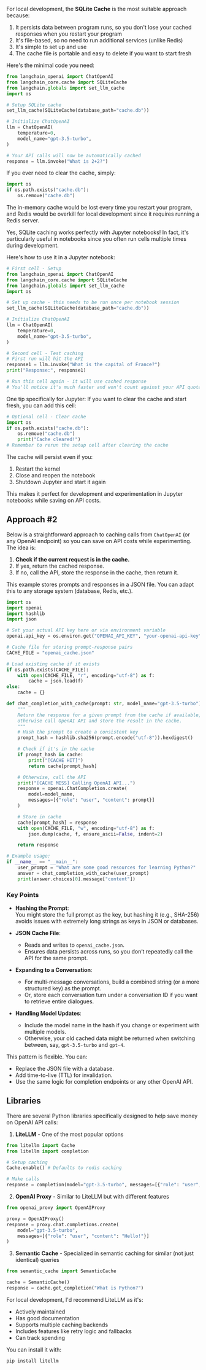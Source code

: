 For local development, the **SQLite Cache** is the most suitable approach because:

1. It persists data between program runs, so you don't lose your cached responses when you restart your program
2. It's file-based, so no need to run additional services (unlike Redis)
3. It's simple to set up and use
4. The cache file is portable and easy to delete if you want to start fresh

Here's the minimal code you need:

```python
from langchain_openai import ChatOpenAI
from langchain_core.cache import SQLiteCache
from langchain.globals import set_llm_cache
import os

# Setup SQLite cache
set_llm_cache(SQLiteCache(database_path="cache.db"))

# Initialize ChatOpenAI
llm = ChatOpenAI(
    temperature=0,
    model_name="gpt-3.5-turbo",
)

# Your API calls will now be automatically cached
response = llm.invoke("What is 2+2?")
```

If you ever need to clear the cache, simply:
```python
import os
if os.path.exists("cache.db"):
    os.remove("cache.db")
```

The in-memory cache would be lost every time you restart your program, and Redis would be overkill for local development since it requires running a Redis server.

Yes, SQLite caching works perfectly with Jupyter notebooks! In fact, it's particularly useful in notebooks since you often run cells multiple times during development.

Here's how to use it in a Jupyter notebook:

```python
# First cell - Setup
from langchain_openai import ChatOpenAI
from langchain_core.cache import SQLiteCache
from langchain.globals import set_llm_cache
import os

# Set up cache - this needs to be run once per notebook session
set_llm_cache(SQLiteCache(database_path="cache.db"))

# Initialize ChatOpenAI
llm = ChatOpenAI(
    temperature=0,
    model_name="gpt-3.5-turbo",
)
```

```python
# Second cell - Test caching
# First run will hit the API
response1 = llm.invoke("What is the capital of France?")
print("Response:", response1)

# Run this cell again - it will use cached response
# You'll notice it's much faster and won't count against your API quota
```

One tip specifically for Jupyter: If you want to clear the cache and start fresh, you can add this cell:

```python
# Optional cell - Clear cache
import os
if os.path.exists("cache.db"):
    os.remove("cache.db")
    print("Cache cleared!")
# Remember to rerun the setup cell after clearing the cache
```

The cache will persist even if you:
1. Restart the kernel
2. Close and reopen the notebook
3. Shutdown Jupyter and start it again

This makes it perfect for development and experimentation in Jupyter notebooks while saving on API costs.

## Approach #2

Below is a straightforward approach to caching calls from `ChatOpenAI` (or any OpenAI endpoint) so you can save on API costs while experimenting. The idea is:

1. **Check if the current request is in the cache.**  
2. If yes, return the cached response.  
3. If no, call the API, store the response in the cache, then return it.

This example stores prompts and responses in a JSON file. You can adapt this to any storage system (database, Redis, etc.).

```python
import os
import openai
import hashlib
import json

# Set your actual API key here or via environment variable
openai.api_key = os.environ.get("OPENAI_API_KEY", "your-openai-api-key")

# Cache file for storing prompt-response pairs
CACHE_FILE = "openai_cache.json"

# Load existing cache if it exists
if os.path.exists(CACHE_FILE):
    with open(CACHE_FILE, "r", encoding="utf-8") as f:
        cache = json.load(f)
else:
    cache = {}

def chat_completion_with_cache(prompt: str, model_name="gpt-3.5-turbo"):
    """
    Return the response for a given prompt from the cache if available,
    otherwise call OpenAI API and store the result in the cache.
    """
    # Hash the prompt to create a consistent key
    prompt_hash = hashlib.sha256(prompt.encode("utf-8")).hexdigest()

    # Check if it's in the cache
    if prompt_hash in cache:
        print("[CACHE HIT]")
        return cache[prompt_hash]

    # Otherwise, call the API
    print("[CACHE MISS] Calling OpenAI API...")
    response = openai.ChatCompletion.create(
        model=model_name,
        messages=[{"role": "user", "content": prompt}]
    )

    # Store in cache
    cache[prompt_hash] = response
    with open(CACHE_FILE, "w", encoding="utf-8") as f:
        json.dump(cache, f, ensure_ascii=False, indent=2)

    return response

# Example usage:
if __name__ == "__main__":
    user_prompt = "What are some good resources for learning Python?"
    answer = chat_completion_with_cache(user_prompt)
    print(answer.choices[0].message["content"])
```

### Key Points

- **Hashing the Prompt**:  
  You might store the full prompt as the key, but hashing it (e.g., SHA-256) avoids issues with extremely long strings as keys in JSON or databases.

- **JSON Cache File**:  
  - Reads and writes to `openai_cache.json`.  
  - Ensures data persists across runs, so you don’t repeatedly call the API for the same prompt.

- **Expanding to a Conversation**:  
  - For multi-message conversations, build a combined string (or a more structured key) as the prompt.  
  - Or, store each conversation turn under a conversation ID if you want to retrieve entire dialogues.

- **Handling Model Updates**:  
  - Include the model name in the hash if you change or experiment with multiple models.  
  - Otherwise, your old cached data might be returned when switching between, say, `gpt-3.5-turbo` and `gpt-4`.

This pattern is flexible. You can:
- Replace the JSON file with a database.
- Add time-to-live (TTL) for invalidation.
- Use the same logic for completion endpoints or any other OpenAI API.

## Libraries

There are several Python libraries specifically designed to help save money on OpenAI API calls:

1. **LiteLLM** - One of the most popular options
```python
from litellm import Cache
from litellm import completion

# Setup caching
Cache.enable() # Defaults to redis caching

# Make calls
response = completion(model="gpt-3.5-turbo", messages=[{"role": "user", "content": "Hey, how's it going?"}]) 
```

2. **OpenAI Proxy** - Similar to LiteLLM but with different features
```python
from openai_proxy import OpenAIProxy

proxy = OpenAIProxy()
response = proxy.chat.completions.create(
    model="gpt-3.5-turbo",
    messages=[{"role": "user", "content": "Hello!"}]
)
```

3. **Semantic Cache** - Specialized in semantic caching for similar (not just identical) queries
```python
from semantic_cache import SemanticCache

cache = SemanticCache()
response = cache.get_completion("What is Python?")
```

For local development, I'd recommend LiteLLM as it's:
- Actively maintained
- Has good documentation
- Supports multiple caching backends
- Includes features like retry logic and fallbacks
- Can track spending

You can install it with:
```bash
pip install litellm
```



